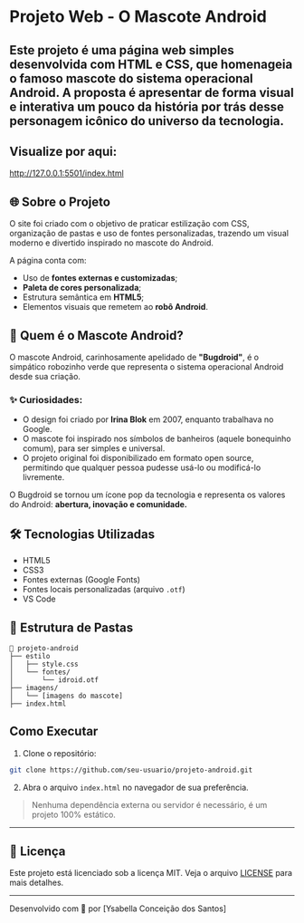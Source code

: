 # Projeto Web - O Mascote Android

Este projeto é uma página web simples desenvolvida com **HTML** e **CSS**, que homenageia o famoso mascote do sistema operacional Android. A proposta é apresentar de forma visual e interativa um pouco da história por trás desse personagem icônico do universo da tecnologia.
---
## Visualize por aqui:
<a>http://127.0.0.1:5501/index.html

## 🌐 Sobre o Projeto

O site foi criado com o objetivo de praticar estilização com CSS, organização de pastas e uso de fontes personalizadas, trazendo um visual moderno e divertido inspirado no mascote do Android.

A página conta com:

- Uso de **fontes externas e customizadas**;
- **Paleta de cores personalizada**;
- Estrutura semântica em **HTML5**;
- Elementos visuais que remetem ao **robô Android**.

## 🤖 Quem é o Mascote Android?

O mascote Android, carinhosamente apelidado de **"Bugdroid"**, é o simpático robozinho verde que representa o sistema operacional Android desde sua criação.

### ✨ Curiosidades:
- O design foi criado por **Irina Blok** em 2007, enquanto trabalhava no Google.
- O mascote foi inspirado nos símbolos de banheiros (aquele bonequinho comum), para ser simples e universal.
- O projeto original foi disponibilizado em formato open source, permitindo que qualquer pessoa pudesse usá-lo ou modificá-lo livremente.

O Bugdroid se tornou um ícone pop da tecnologia e representa os valores do Android: **abertura, inovação e comunidade.**

## 🛠 Tecnologias Utilizadas

- HTML5
- CSS3
- Fontes externas (Google Fonts)
- Fontes locais personalizadas (arquivo `.otf`)
- VS Code

## 📁 Estrutura de Pastas

```
📂 projeto-android
├── estilo
│   ├── style.css
│   └── fontes/
│       └── idroid.otf
├── imagens/
│   └── [imagens do mascote]
├── index.html
```

## Como Executar

1. Clone o repositório:
```bash
git clone https://github.com/seu-usuario/projeto-android.git
```

2. Abra o arquivo `index.html` no navegador de sua preferência.

> Nenhuma dependência externa ou servidor é necessário, é um projeto 100% estático.

---

## 📄 Licença

Este projeto está licenciado sob a licença MIT. Veja o arquivo [LICENSE](LICENSE) para mais detalhes.

---

Desenvolvido com 💚 por [Ysabella Conceição dos Santos]
